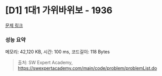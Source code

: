 # [D1] 1대1 가위바위보 - 1936 

[문제 링크](https://swexpertacademy.com/main/code/problem/problemDetail.do?contestProbId=AV5PjKXKALcDFAUq) 

### 성능 요약

메모리: 42,120 KB, 시간: 100 ms, 코드길이: 118 Bytes



> 출처: SW Expert Academy, https://swexpertacademy.com/main/code/problem/problemList.do